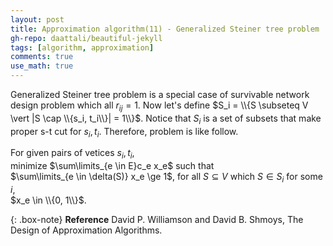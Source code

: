 ```yaml
---
layout: post
title: Approximation algorithm(11) - Generalized Steiner tree problem
gh-repo: daattali/beautiful-jekyll
tags: [algorithm, approximation]
comments: true
use_math: true
---
```


Generalized Steiner tree problem is a special case of survivable network design problem which all $r_{ij} = 1$.
Now let's define $S_i = \\{S \subseteq V \vert |S \cap \\{s_i, t_i\\}| = 1\\}$.
Notice that $S_i$ is a set of subsets that make proper s-t cut for $s_i, t_i$.
Therefore, problem is like follow.

For given pairs of vetices $s_i, t_i$,<br>
minimize $\sum\limits_{e \in E}c_e x_e$ such that<br>
$\sum\limits_{e \in \delta(S)} x_e \ge 1$, for all $S \subseteq V$ which $S \in S_i$ for some $i$, <br>
$x_e \in \\{0, 1\\}$.

{: .box-note}
**Reference** David P. Williamson and David B. Shmoys, The Design of Approximation Algorithms.